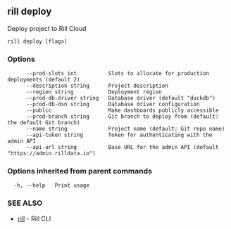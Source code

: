 ## rill deploy

Deploy project to Rill Cloud

```
rill deploy [flags]
```

### Options

```
      --prod-slots int          Slots to allocate for production deployments (default 2)
      --description string      Project description
      --region string           Deployment region
      --prod-db-driver string   Database driver (default "duckdb")
      --prod-db-dsn string      Database driver configuration
      --public                  Make dashboards publicly accessible
      --prod-branch string      Git branch to deploy from (default: the default Git branch)
      --name string             Project name (default: Git repo name)
      --api-token string        Token for authenticating with the admin API
      --api-url string          Base URL for the admin API (default "https://admin.rilldata.io")
```

### Options inherited from parent commands

```
  -h, --help   Print usage
```

### SEE ALSO

* [rill](rill.md)	 - Rill CLI

